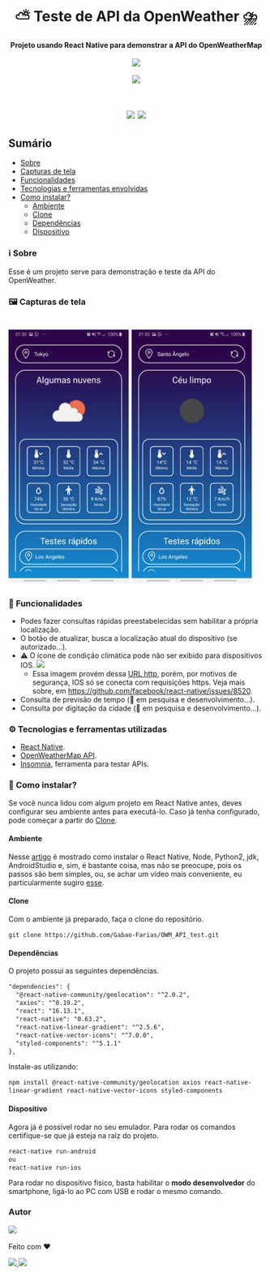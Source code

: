 <h1 align="center">⛅ Teste de API da OpenWeather ⛈️</h1>
<h4 align="center">Projeto usando React Native para demonstrar a API do OpenWeatherMap </h4>

<p align="center">
    <a href="https://reactnative.dev/">
        <img src="https://upload.wikimedia.org/wikipedia/commons/a/a7/React-icon.svg" width=250px />
    </a>
</p>

<p align="center">
    <a href="https://openweathermap.org/">
        <img src="https://upload.wikimedia.org/wikipedia/commons/f/f6/OpenWeather-Logo.jpg" width=350px />
    </a>
</p>

<h1 align="center">
 <img src="https://img.shields.io/badge/License-MIT-%23A214D0">
 <img src="https://img.shields.io/github/last-commit/Gabao-Farias/OWM_API_test">
</h1>

## Sumário
* [Sobre](#ℹ%EF%B8%8F-sobre)
* [Capturas de tela](#%EF%B8%8F-capturas-de-tela)
* [Funcionalidades](#-funcionalidades)
* [Tecnologias e ferramentas envolvidas](#%EF%B8%8F-tecnologias-e-ferramentas-utilizadas)
* [Como instalar?](#-como-instalar)
  * [Ambiente](#-ambiente)
  * [Clone](#-clone)
  * [Dependências](#-dependências)
  * [Dispositivo](#-dispositivo)

### ℹ️ Sobre
Esse é um projeto serve para demonstração e teste da API do OpenWeather.

### 🖼️ Capturas de tela
<h1>
 <img height="500" src="src\assets\Screenshot_20200806-015006_OWM_API_test.jpg">
 <img height="500" src="src\assets\Screenshot_20200806-015017_OWM_API_test.jpg">
</h1>

### 🥏 Funcionalidades
* Podes fazer consultas rápidas preestabelecidas sem habilitar a própria localização.
* O botão de atualizar, busca a localização atual do dispositivo (se autorizado...).
* ⚠️ O ícone de condição climática pode não ser exibido para dispositivos IOS.
  ![](http://openweathermap.org/img/wn/10d@2x.png)
  * Essa imagem provém dessa [URL http](http://openweathermap.org/img/wn/10d@2x.png), porém, por motivos de segurança, IOS só se conecta com requisições https. Veja mais sobre, em https://github.com/facebook/react-native/issues/8520.
* Consulta de previsão de tempo (🚧 em pesquisa e desenvolvimento...).
* Consulta por digitação da cidade (🚧 em pesquisa e desenvolvimento...).

### ⚙️ Tecnologias e ferramentas utilizadas
* [React Native](https://reactnative.dev/).
* [OpenWeatherMap API](https://openweathermap.org/).
* [Insomnia](https://insomnia.rest/), ferramenta para testar APIs.

### 🚀 Como instalar?
Se você nunca lidou com algum projeto em React Native antes, deves configurar seu ambiente antes para executá-lo. Caso já tenha configurado, pode começar a partir do [Clone](#-clone).

#### Ambiente
Nesse [artigo](https://medium.com/@guilherme_andrade2/instala%C3%A7%C3%A3o-react-native-cli-em-windows-f6c5b59a29cb) é mostrado como instalar o React Native, Node, Python2, jdk, AndroidStudio e, sim, é bastante coisa, mas não se preocupe, pois os passos são bem simples, ou, se achar um vídeo mais conveniente, eu particularmente sugiro [esse](https://www.youtube.com/watch?v=pqHMvj5_Xs0).

#### Clone
Com o ambiente já preparado, faça o clone do repositório.

````
git clone https://github.com/Gabao-Farias/OWM_API_test.git
````

#### Dependências
O projeto possui as seguintes dependências.

````
"dependencies": {
  "@react-native-community/geolocation": "^2.0.2",
  "axios": "^0.19.2",
  "react": "16.13.1",
  "react-native": "0.63.2",
  "react-native-linear-gradient": "^2.5.6",
  "react-native-vector-icons": "^7.0.0",
  "styled-components": "^5.1.1"
},
````

Instale-as utilizando:

````
npm install @react-native-community/geolocation axios react-native-linear-gradient react-native-vector-icons styled-components
````

#### Dispositivo
Agora já é possível rodar no seu emulador. Para rodar os comandos certifique-se que já esteja na raíz do projeto.

````
react-native run-android
ou
react-native run-ios
````

Para rodar no dispositivo físico, basta habilitar o **modo desenvolvedor** do smartphone, ligá-lo ao PC com USB e rodar o mesmo comando.

### Autor

<p>
  <a href="https://github.com/Gabao-Farias">
    <img style="border-radius: 15%" width=100 src="https://avatars1.githubusercontent.com/u/61251953?s=460&u=0ab0136d89a2577f4a73f1848bc1f849634d99cd&v=4"/>
  </a>
</p>

Feito com :heart:

<a href="https://www.linkedin.com/in/gabriel-taborda-farias-26b9b8160/">
  <img src="https://img.shields.io/badge/-Gabriel Taborda Farias-0077b5?style=flat&labelColor=0077b5&logo=linkedin&logoColor=white"/>
</a>

<a href="mailto:gabrielfariasbass@gmail.com">
  <img src="https://img.shields.io/badge/-gabrielfariasbass@gmail.com-c14438?style=flat&labelColor=c14438&logo=gmail&logoColor=white"/>
</a>
